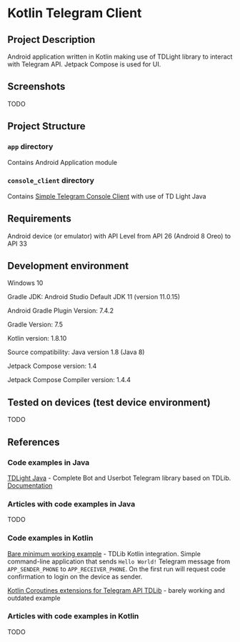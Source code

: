 # Kotlin Telegram Client

## Project Description
Android application written in Kotlin making use of TDLight library to interact with Telegram API. Jetpack Compose is used for UI.

## Screenshots

TODO

## Project Structure

### `app` directory

Contains Android Application module

### `console_client` directory

Contains [Simple Telegram Console Client](console_client/README.md) with use of TD Light Java

## Requirements

Android device (or emulator) with API Level from API 26 (Android 8 Oreo) to API 33

## Development environment

Windows 10

Gradle JDK: Android Studio Default JDK 11 (version 11.0.15)

Android Gradle Plugin Version: 7.4.2

Gradle Version: 7.5

Kotlin version: 1.8.10

Source compatibility: Java version 1.8 (Java 8)

Jetpack Compose version: 1.4

Jetpack Compose Compiler version: 1.4.4

## Tested on devices (test device environment)

TODO

## References

### Code examples in Java

[TDLight Java](https://github.com/tdlight-team/tdlight-java/) - Complete Bot and Userbot Telegram library based on TDLib. [Documentation](https://tdlight-team.github.io/)

### Articles with code examples in Java

TODO

### Code examples in Kotlin

[Bare minimum working example](https://github.com/vchernetskyi993/messengers-playground/tree/master/tg-tdlight/src/main/kotlin/com/example) - TDLib Kotlin integration. Simple command-line application that sends `Hello World!` Telegram message from `APP_SENDER_PHONE` to `APP_RECEIVER_PHONE`.
On the first run will request code confirmation to login on the device as sender.

[Kotlin Coroutines extensions for Telegram API TDLib](https://github.com/tdlibx/td-ktx) - barely working and outdated example 

### Articles with code examples in Kotlin

TODO
